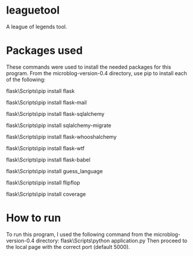 leaguetool
=========

A league of legends tool.

Packages used
=========

These commands were used to install the needed packages for this program. From the microblog-version-0.4 directory, use pip to install each of the following:

flask\Scripts\pip install flask

flask\Scripts\pip install flask-mail

flask\Scripts\pip install flask-sqlalchemy

flask\Scripts\pip install sqlalchemy-migrate

flask\Scripts\pip install flask-whooshalchemy

flask\Scripts\pip install flask-wtf

flask\Scripts\pip install flask-babel

flask\Scripts\pip install guess_language

flask\Scripts\pip install flipflop

flask\Scripts\pip install coverage

How to run
=========

To run this program, I used the following command from the microblog-version-0.4 directory:
flask\Scripts\python application.py
Then proceed to the local page with the correct port (default 5000).
